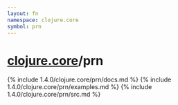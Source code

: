 ```yaml
---
layout: fn
namespace: clojure.core
symbol: prn
---
```


# [clojure.core](../)/prn

{% include 1.4.0/clojure.core/prn/docs.md %}
{% include 1.4.0/clojure.core/prn/examples.md %}
{% include 1.4.0/clojure.core/prn/src.md %}


